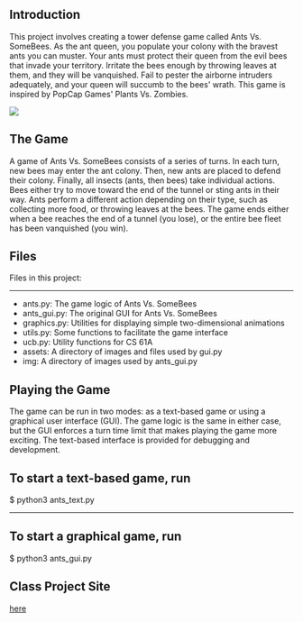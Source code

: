 
Introduction
----------------

This project involves creating a tower defense game called Ants Vs. SomeBees. As the ant queen, you populate your colony with the bravest ants you can muster. Your ants must protect their queen from the evil bees that invade your territory. Irritate the bees enough by throwing leaves at them, and they will be vanquished. Fail to pester the airborne intruders adequately, and your queen will succumb to the bees' wrath. This game is inspired by PopCap Games' Plants Vs. Zombies.

![](https://media.giphy.com/media/jPTmgpfmUeoKcfqSff/giphy.gif)

The Game
-------

A game of Ants Vs. SomeBees consists of a series of turns. In each turn, new bees may enter the ant colony. Then, new ants are placed to defend their colony. Finally, all insects (ants, then bees) take individual actions. Bees either try to move toward the end of the tunnel or sting ants in their way. Ants perform a different action depending on their type, such as collecting more food, or throwing leaves at the bees. The game ends either when a bee reaches the end of a tunnel (you lose), or the entire bee fleet has been vanquished (you win).

Files
----

Files in this project:
 
--------------------
 - ants.py: The game logic of Ants Vs. SomeBees
 - ants_gui.py: The original GUI for Ants Vs. SomeBees
 - graphics.py: Utilities for displaying simple two-dimensional animations
 - utils.py: Some functions to facilitate the game interface
 - ucb.py: Utility functions for CS 61A
 - assets: A directory of images and files used by gui.py
 - img: A directory of images used by ants_gui.py

Playing the Game
--------------------

The game can be run in two modes: as a text-based game or using a graphical user interface (GUI). The game logic is the same in either case, but the GUI enforces a turn time limit that makes playing the game more exciting. The text-based interface is provided for debugging and development.

To start a text-based game, run
------



$ python3 ants_text.py

----------------------

To start a graphical game, run
------


$ python3 ants_gui.py

Class Project Site
----------------

[here](https://inst.eecs.berkeley.edu/~cs61a/sp20/proj/ants/)
